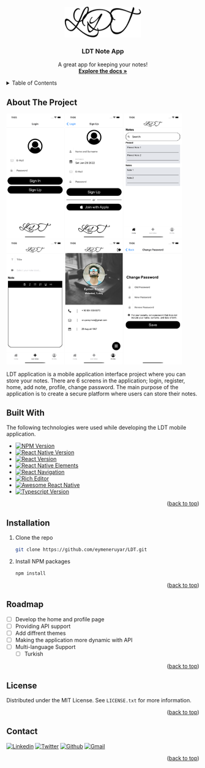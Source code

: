 <!-- PROJECT LOGO -->
<br />
<div align="center">
  <a href="https://github.com/eymeneruyar/LDT">
    <img src="images/logo.png" alt="Logo" style="background-color:white" width="200" height="80">
  </a>

  <h3 align="center">LDT Note App</h3>

  <p align="center">
    A great app for keeping your notes!
    <br />
    <a href="https://github.com/eymeneruyar/LDT"><strong>Explore the docs »</strong></a>
    <br />
  </p>
</div>

<!-- TABLE OF CONTENTS -->
<details>
  <summary>Table of Contents</summary>
  <ol>
    <li>
      <a href="#about-the-project">About The Project</a>
      <ul>
        <li><a href="#built-with">Built With</a></li>
      </ul>
    </li>
    <li>
      <a href="#getting-started">Getting Started</a>
      <ul>
        <li><a href="#installation">Installation</a></li>
      </ul>
    </li>
    <li><a href="#roadmap">Roadmap</a></li>
    <li><a href="#license">License</a></li>
    <li><a href="#contact">Contact</a></li>
  </ol>
</details>

<!-- ABOUT THE PROJECT -->
## About The Project

<a href="https://github.com/eymeneruyar/LDT/blob/main/images/1.png"><img src="images/1.png" alt="Login Screen" width="150" style="max-width:100%;"></a>
<a href="https://github.com/eymeneruyar/LDT/blob/main/images/2.png"><img src="images/2.png" alt="Register Screen" width="150" style="max-width:100%;"></a>
<a href="https://github.com/eymeneruyar/LDT/blob/main/images/3.png"><img src="images/3.png" alt="Home Screen" width="150" style="max-width:100%;"></a>
<a href="https://github.com/eymeneruyar/LDT/blob/main/images/4.png"><img src="images/4.png" alt="Add Note Screen" width="150" style="max-width:100%;"></a>
<a href="https://github.com/eymeneruyar/LDT/blob/main/images/5.png"><img src="images/5.png" alt="Profile Screen" width="150" style="max-width:100%;"></a>
<a href="https://github.com/eymeneruyar/LDT/blob/main/images/6.png"><img src="images/6.png" alt="Change Password Screen" width="150" style="max-width:100%;"></a>


LDT application is a mobile application interface project where you can store your notes. There are 6 screens in the application; login, register, home, add note, profile, change password. The main purpose of the application is to create a secure platform where users can store their notes.


## Built With

The following technologies were used while developing the LDT mobile application.

* [![NPM Version](https://img.shields.io/badge/npm-v8.1.2-red)](https://docs.npmjs.com/downloading-and-installing-node-js-and-npm)
* [![React Native Version](https://img.shields.io/badge/React%20Native-v0.66.4-blue)](https://github.com/react-native-community/react-native-template-typescript)
* [![React Version](https://img.shields.io/badge/React-v17.0.2-green)](https://github.com/facebook/react)
* [![React Native Elements](https://img.shields.io/badge/React%20Native%20Elements-v3.4.2-brightgreen)](https://github.com/react-native-elements/react-native-elements)
* [![React Navigation](https://img.shields.io/badge/React%20Navigation-v6.0.9-%233c159e)](https://github.com/react-navigation/react-navigation)
* [![Rich Editor](https://img.shields.io/badge/React%20Native%20Pell%20Rich%20Editor-v1.8.8-%2313eddf)](https://github.com/wxik/react-native-rich-editor)
* [![Awesome React Native](https://img.shields.io/badge/awesome%20React%20Native-Active-%23ed13b3)](https://github.com/jondot/awesome-react-native)
* [![Typescript Version](https://img.shields.io/badge/Typescript-v4.4.4-%23304ca6)](https://github.com/microsoft/TypeScript)

<p align="right">(<a href="#top">back to top</a>)</p>

## Installation


1. Clone the repo
   ```sh
   git clone https://github.com/eymeneruyar/LDT.git
   ```
2. Install NPM packages
   ```sh
   npm install
   ```


<p align="right">(<a href="#top">back to top</a>)</p>

<!-- ROADMAP -->
## Roadmap

- [ ] Develop the home and profile page
- [ ] Providing API support
- [ ] Add diffrent themes
- [ ] Making the application more dynamic with API
- [ ] Multi-language Support
    - [ ] Turkish

<p align="right">(<a href="#top">back to top</a>)</p>

<!-- LICENSE -->
## License

Distributed under the MIT License. See `LICENSE.txt` for more information.

<p align="right">(<a href="#top">back to top</a>)</p>

<!-- CONTACT -->
## Contact

[![Linkedin](https://img.shields.io/badge/LinkedIn-0077B5?style=for-the-badge&logo=linkedin&logoColor=white)](https://www.linkedin.com/in/eymeneruyar/) [![Twitter](https://img.shields.io/badge/Twitter-1DA1F2?style=for-the-badge&logo=twitter&logoColor=white)](https://twitter.com/EruyarEyup) [![Github](https://img.shields.io/badge/GitHub-100000?style=for-the-badge&logo=github&logoColor=white)](https://github.com/eymeneruyar) [![Gmail](https://img.shields.io/badge/Gmail-D14836?style=for-the-badge&logo=gmail&logoColor=white)](eruyareymen@gmail.com)

<p align="right">(<a href="#top">back to top</a>)</p>


